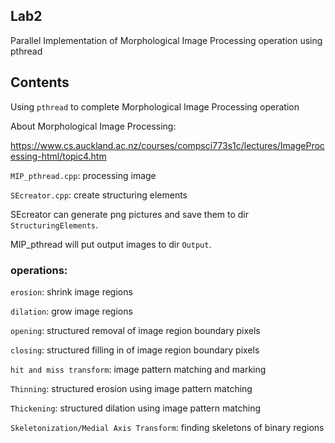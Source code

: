 ## Lab2

Parallel Implementation of Morphological Image Processing operation using pthread

## Contents

Using `pthread` to complete Morphological Image Processing operation

About Morphological Image Processing: 

https://www.cs.auckland.ac.nz/courses/compsci773s1c/lectures/ImageProcessing-html/topic4.htm

`MIP_pthread.cpp`: processing image

`SEcreator.cpp`: create structuring elements

SEcreator can generate png pictures and save them to dir `StructuringElements`. 

MIP_pthread will put output images to dir `Output`.

### operations:

`erosion`: shrink image regions

`dilation`: grow image regions

`opening`: structured removal of image region boundary pixels

`closing`: structured filling in of image region boundary pixels

`hit and miss transform`: image pattern matching and marking

`Thinning`: structured erosion using image pattern matching

`Thickening`: structured dilation using image pattern matching

`Skeletonization/Medial Axis Transform`: finding skeletons of binary regions